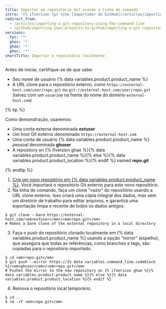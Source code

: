 ```yaml
---
title: Importar um repositório Git usando a linha de comando
intro: '{% ifversion fpt %}Se [Importador do GitHub](/articles/importing-a-repository-with-github-importer) não for adequado para os seus propósitos como se o seu código existente estivesse hospedado em uma rede privada, recomendamos realizar a importação usando a linha de comando.{% else %}Importar projetos do Git usando a linha de comando é adequado quando seu código existente está hospedado em uma rede privada.{% endif %}'
redirect_from:
  - /articles/importing-a-git-repository-using-the-command-line
  - /github/importing-your-projects-to-github/importing-a-git-repository-using-the-command-line
versions:
  fpt: '*'
  ghes: '*'
  ghae: '*'
  ghec: '*'
shortTitle: Importar o repositório localmente
---
```


Antes de iniciar, certifique-se de que sabe:

- Seu nome de usuário {% data variables.product.product_name %}
- A URL clone para o repositório externo, como `https://external-host.com/user/repo.git` ou `git://external-host.com/user/repo.git` (talvez com um `usuário@` na frente do nome do domínio `external-host.com`)

{% tip %}

Como demonstração, usaremos:

- Uma conta externa denominada **extuser**
- Um host Git externo denominado `https://external-host.com`
- Uma conta de usuário {% data variables.product.product_name %} pessoal denominada **ghuser**
- A repository on {% ifversion ghae %}{% data variables.product.product_name %}{% else %}{% data variables.product.product_location %}{% endif %} named **repo.git**

{% endtip %}

1. [Crie um novo repositório em {% data variables.product.product_name %}](/articles/creating-a-new-repository). Você importará o repositório Git externo para este novo repositório.
2. Na linha de comando, faça um clone "vazio" do repositório usando a URL clone externo. Isso criará uma cópia integral dos dados, mas sem um diretório de trabalho para editar arquivos, e garantirá uma exportação limpa e recente de todos os dados antigos.
  ```shell
  $ git clone --bare https://external-host.com/<em>extuser</em>/<em>repo.git</em>
  # Makes a bare clone of the external repository in a local directory
  ```
3. Faça o push do repositório clonado localmente em {% data variables.product.product_name %} usando a opção "mirror" (espelho), que assegura que todas as referências, como branches e tags, são copiadas para o repositório importado.
  ```shell
  $ cd <em>repo.git</em>
  $ git push --mirror https://{% data variables.command_line.codeblock %}/<em>ghuser</em>/<em>repo.git</em>
  # Pushes the mirror to the new repository on {% ifversion ghae %}{% data variables.product.product_name %}{% else %}{% data variables.product.product_location %}{% endif %}
  ```
4. Remova o repositório local temporário.
  ```shell
  $ cd ..
  $ rm -rf <em>repo.git</em>
  ```
